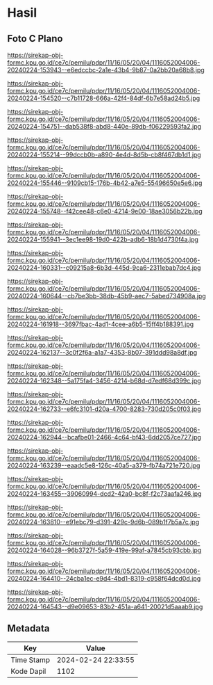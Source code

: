 # Hasil

## Foto C Plano

https://sirekap-obj-formc.kpu.go.id/ce7c/pemilu/pdpr/11/16/05/20/04/1116052004006-20240224-153943--e6edccbc-2a1e-43b4-9b87-0a2bb20a68b8.jpg

https://sirekap-obj-formc.kpu.go.id/ce7c/pemilu/pdpr/11/16/05/20/04/1116052004006-20240224-154520--c7b11728-666a-42f4-84df-6b7e58ad24b5.jpg

https://sirekap-obj-formc.kpu.go.id/ce7c/pemilu/pdpr/11/16/05/20/04/1116052004006-20240224-154751--dab538f8-abd8-440e-89db-f06229593fa2.jpg

https://sirekap-obj-formc.kpu.go.id/ce7c/pemilu/pdpr/11/16/05/20/04/1116052004006-20240224-155214--99dccb0b-a890-4e4d-8d5b-cb8f467db1d1.jpg

https://sirekap-obj-formc.kpu.go.id/ce7c/pemilu/pdpr/11/16/05/20/04/1116052004006-20240224-155446--9109cb15-176b-4b42-a7e5-55496650e5e6.jpg

https://sirekap-obj-formc.kpu.go.id/ce7c/pemilu/pdpr/11/16/05/20/04/1116052004006-20240224-155748--f42cee48-c6e0-4214-9e00-18ae3056b22b.jpg

https://sirekap-obj-formc.kpu.go.id/ce7c/pemilu/pdpr/11/16/05/20/04/1116052004006-20240224-155941--3ec1ee98-19d0-422b-adb6-18b1d4730f4a.jpg

https://sirekap-obj-formc.kpu.go.id/ce7c/pemilu/pdpr/11/16/05/20/04/1116052004006-20240224-160331--c09215a8-6b3d-445d-9ca6-2311ebab7dc4.jpg

https://sirekap-obj-formc.kpu.go.id/ce7c/pemilu/pdpr/11/16/05/20/04/1116052004006-20240224-160644--cb7be3bb-38db-45b9-aec7-5abed734908a.jpg

https://sirekap-obj-formc.kpu.go.id/ce7c/pemilu/pdpr/11/16/05/20/04/1116052004006-20240224-161918--3697fbac-4ad1-4cee-a6b5-15ff4b188391.jpg

https://sirekap-obj-formc.kpu.go.id/ce7c/pemilu/pdpr/11/16/05/20/04/1116052004006-20240224-162137--3c0f2f6a-a1a7-4353-8b07-391ddd98a8df.jpg

https://sirekap-obj-formc.kpu.go.id/ce7c/pemilu/pdpr/11/16/05/20/04/1116052004006-20240224-162348--5a175fa4-3456-4214-b68d-d7edf68d399c.jpg

https://sirekap-obj-formc.kpu.go.id/ce7c/pemilu/pdpr/11/16/05/20/04/1116052004006-20240224-162733--e6fc3101-d20a-4700-8283-730d205c0f03.jpg

https://sirekap-obj-formc.kpu.go.id/ce7c/pemilu/pdpr/11/16/05/20/04/1116052004006-20240224-162944--bcafbe01-2466-4c64-bf43-6dd2057ce727.jpg

https://sirekap-obj-formc.kpu.go.id/ce7c/pemilu/pdpr/11/16/05/20/04/1116052004006-20240224-163239--eaadc5e8-126c-40a5-a379-fb74a721e720.jpg

https://sirekap-obj-formc.kpu.go.id/ce7c/pemilu/pdpr/11/16/05/20/04/1116052004006-20240224-163455--39060994-dcd2-42a0-bc8f-f2c73aafa246.jpg

https://sirekap-obj-formc.kpu.go.id/ce7c/pemilu/pdpr/11/16/05/20/04/1116052004006-20240224-163810--e91ebc79-d391-429c-9d6b-089b1f7b5a7c.jpg

https://sirekap-obj-formc.kpu.go.id/ce7c/pemilu/pdpr/11/16/05/20/04/1116052004006-20240224-164028--96b3727f-5a59-419e-99af-a7845cb93cbb.jpg

https://sirekap-obj-formc.kpu.go.id/ce7c/pemilu/pdpr/11/16/05/20/04/1116052004006-20240224-164410--24cba1ec-e9d4-4bd1-8319-c958f64dcd0d.jpg

https://sirekap-obj-formc.kpu.go.id/ce7c/pemilu/pdpr/11/16/05/20/04/1116052004006-20240224-164543--d9e09653-83b2-451a-a641-20021d5aaab9.jpg


## Metadata

| Key        | Value               |
| ---------- | ------------------- |
| Time Stamp | 2024-02-24 22:33:55 |
| Kode Dapil | 1102                |




